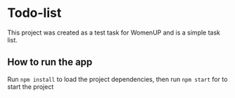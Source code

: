 # Todo-list

This project was created as a test task for WomenUP and is a simple task list. 

## How to run the app

Run `npm install` to load the project dependencies, then run `npm start` for to start the project
